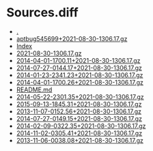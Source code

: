 Sources.diff
========================

- [.](.)
- [aptbug545699+2021-08-30-1306.17.gz](aptbug545699+2021-08-30-1306.17.gz)
- [Index](Index)
- [2021-08-30-1306.17.gz](2021-08-30-1306.17.gz)
- [2014-04-01-1700.11+2021-08-30-1306.17.gz](2014-04-01-1700.11+2021-08-30-1306.17.gz)
- [2014-07-27-0144.17+2021-08-30-1306.17.gz](2014-07-27-0144.17+2021-08-30-1306.17.gz)
- [2014-01-23-2341.23+2021-08-30-1306.17.gz](2014-01-23-2341.23+2021-08-30-1306.17.gz)
- [2014-04-01-1700.26+2021-08-30-1306.17.gz](2014-04-01-1700.26+2021-08-30-1306.17.gz)
- [README.md](README.md)
- [2014-05-22-2301.35+2021-08-30-1306.17.gz](2014-05-22-2301.35+2021-08-30-1306.17.gz)
- [2015-09-13-1845.31+2021-08-30-1306.17.gz](2015-09-13-1845.31+2021-08-30-1306.17.gz)
- [2013-11-07-0152.56+2021-08-30-1306.17.gz](2013-11-07-0152.56+2021-08-30-1306.17.gz)
- [2014-07-27-0149.15+2021-08-30-1306.17.gz](2014-07-27-0149.15+2021-08-30-1306.17.gz)
- [2014-02-09-0322.35+2021-08-30-1306.17.gz](2014-02-09-0322.35+2021-08-30-1306.17.gz)
- [2014-11-02-0305.41+2021-08-30-1306.17.gz](2014-11-02-0305.41+2021-08-30-1306.17.gz)
- [2013-11-06-0038.08+2021-08-30-1306.17.gz](2013-11-06-0038.08+2021-08-30-1306.17.gz)
